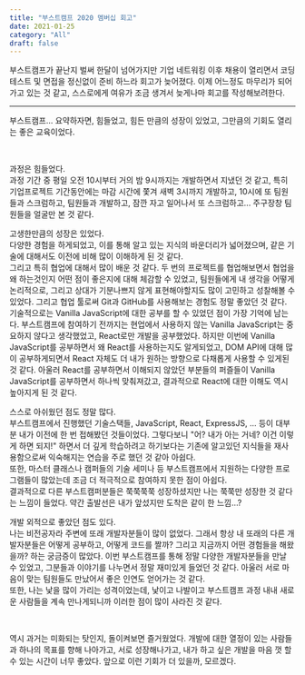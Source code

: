 ```yaml
---
title: "부스트캠프 2020 멤버십 회고"
date: 2021-01-25
category: "All"
draft: false
---
```


부스트캠프가 끝난지 벌써 한달이 넘어가지만 기업 네트워킹 이후 채용이 열리면서 코딩테스트 및 면접을 정신없이 준비 하느라 회고가 늦어졌다. 이제 어느정도 마무리가 되어가고 있는 것 같고, 스스로에게 여유가 조금 생겨서 늦게나마 회고를 작성해보려한다.  

---

부스트캠프... 요약하자면, 힘들었고, 힘든 만큼의 성장이 있었고, 그만큼의 기회도 열리는 좋은 교육이었다.  
  
<br>

과정은 힘들었다.  
과정 기간 중 평일 오전 10시부터 거의 밤 9시까지는 개발하면서 지냈던 것 같고, 특히 기업프로젝트 기간동안에는 마감 시간에 쫓겨 새벽 3시까지 개발하고, 10시에 또 팀원들과 스크럼하고, 팀원들과 개발하고, 잠깐 자고 일어나서 또 스크럼하고... 주구장창 팀원들을 얼굴만 본 것 같다.  
  
고생한만큼의 성장은 있었다.  
다양한 경험을 하게되었고, 이를 통해 알고 있는 지식의 바운더리가 넓어졌으며, 같은 기술에 대해서도 이전에 비해 많이 이해하게 된 것 같다.  
그리고 특히 협업에 대해서 많이 배운 것 같다. 두 번의 프로젝트를 협업해보면서 협업을 왜 하는것인지 어떤 점이 좋은지에 대해 체감할 수 있었고, 팀원들에게 내 생각을 어떻게 논리적으로, 그리고 상대가 기분나쁘지 않게 표현해야할지도 많이 고민하고 성찰해볼 수 있었다. 그리고 협업 툴로써 Git과 GitHub를 사용해보는 경험도 정말 좋았던 것 같다.  
기술적으로는 Vanilla JavaScript에 대한 공부를 할 수 있었던 점이 가장 기억에 남는다. 부스트캠프에 참여하기 전까지는 현업에서 사용하지 않는 Vanilla JavaScript는 중요하지 않다고 생각했었고, React로만 개발을 공부했었다. 하지만 이번에 Vanilla JavaScript를 공부하면서 왜 React를 사용하는지도 알게되었고, DOM API에 대해 많이 공부하게되면서 React 자체도 더 내가 원하는 방향으로 다채롭게 사용할 수 있게된 것 같다. 아울러 React를 공부하면서 이해되지 않았던 부분들의 퍼즐들이 Vanilla JavaScript를 공부하면서 하나씩 맞춰져갔고, 결과적으로 React에 대한 이해도 역시 높아지게 된 것 같다.  
  
스스로 아쉬웠던 점도 정말 많다.  
부스트캠프에서 진행했던 기술스택들, JavaScript, React, ExpressJS, ... 등이 대부분 내가 이전에 한 번 접해봤던 것들이었다. 그렇다보니 "어? 내가 아는 거네? 이건 이렇게 하면 되지!" 하면서 더 깊게 학습하려고 하기보다는 기존에 알고있던 지식들을 재사용함으로써 익숙해지는 연습을 주로 했던 것 같아 아쉽다.  
또한, 마스터 클래스나 캠퍼들의 기술 세미나 등 부스트캠프에서 지원하는 다양한 프로그램들이 많았는데 조금 더 적극적으로 참여하지 못한 점이 아쉽다.  
결과적으로 다른 부스트캠퍼분들은 쭉쭉쭉쭉 성장하셨지만 나는 쭉쭉만 성장한 것 같다는 느낌이 들었다. 약간 출발선은 내가 앞섰지만 도착은 같이 한 느낌...?  
  
개발 외적으로 좋았던 점도 있다.  
나는 비전공자라 주변에 또래 개발자분들이 많이 없었다. 그래서 항상 내 또래의 다른 개발자분들은 어떻게 공부하고, 어떻게 코드를 짤까? 그리고 지금까지 어떤 경험들을 해왔을까? 하는 궁금증이 많았다. 이번 부스트캠프를 통해 정말 다양한 개발자분들을 만날 수 있었고, 그분들과 이야기를 나누면서 정말 재미있게 들었던 것 같다. 아울러 서로 마음이 맞는 팀원들도 만났어서 좋은 인연도 얻어가는 것 같다.  
또한, 나는 낯을 많이 가리는 성격이었는데, 낯이고 나발이고 부스트캠프 과정 내내 새로운 사람들을 계속 만나게되니까 이러한 점이 많이 사라진 것 같다.  
  
<br>
  
역시 과거는 미화되는 탓인지, 돌이켜보면 즐거웠었다. 개발에 대한 열정이 있는 사람들과 하나의 목표를 향해 나아가고, 서로 성장해나가고, 내가 하고 싶은 개발을 마음 껏 할 수 있는 시간이 너무 좋았다. 앞으로 이런 기회가 더 있을까, 모르겠다.  
